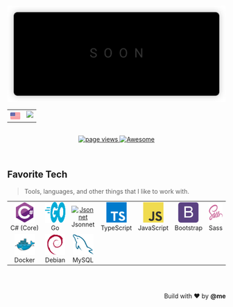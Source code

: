 <div align="center">
  <a href="https://emilakhadov.dev">
    <img src="assets/images/svg/header-banner.min.svg">
  </a>
</div>

<table align="center">
  <tr>
    <td>
      <a href="README.md" style="display:flex; align-items: center; gap: 0.5em;">
        <img src="assets/icons/flags/en.svg" height="23">
      </a>
    </td>
    <td>
      <a href="README.ru.md" style="display:flex; align-items: center; gap: 0.5em;">
        <img src="assets/icons/ru.svg" height="23">
      </a>
    </td>
  </tr>
</table>

##

<p align="center">
  <a href="https://github.com/eakhadov/eakhadov">
    <img src="https://komarev.com/ghpvc/?username=eakhadov&style=flat" alt="page views" />
  </a>
  <a href="https://github.com/abhisheknaiidu/awesome-github-profile-readme">
    <img alt="Awesome" src="https://awesome.re/mentioned-badge.svg">
  </a>
</p>

<br>

<h2 align="left" id="my-tech">Favorite Tech</h2>

> Tools, languages, and other things that I like to work with.

<table>
  <tr>
    <td align="center" width="96">
      <a href="#my-tech">
        <img src="assets/icons/csharp-original.svg" width="48" height="48" alt="C#" />
      </a>
      <br>C#&nbsp;(Core)
    </td>
    <td align="center" width="96">
      <a href="#my-tech">
        <img src="assets/icons/go-flat.svg" width="48" height="48" alt="Golang" />
      </a>
      <br>Go
    </td>
    <td align="center" width="96">
      <a href="#my-tech">
        <img src="https://jsonnet.org/img/isologo.svg" width="48" height="48" alt="Jsonnet" />
      </a>
      <br>Jsonnet
    </td>
    <td align="center" width="96">
      <a href="#my-tech">
        <img src="assets/icons/typescript-original.svg" width="48" height="48" alt="TypeScript" />
      </a>
      <br>TypeScript
    </td>
    <td align="center" width="96">
      <a href="#my-tech">
        <img src="assets/icons/javascript-original.svg" width="48" height="48" alt="JavaScript" />
      </a>
      <br>JavaScript
    </td>
    <td align="center" width="96">
      <a href="#my-tech">
        <img src="assets/icons/bootstrap-plain.svg" width="48" height="48" alt="Bootstrap" />
      </a>
      <br>Bootstrap
    </td>
    <td align="center" width="96">
      <a href="#my-tech">
        <img src="assets/icons/sass-original.svg" width="48" height="48" alt="Sass" />
      </a>
      <br>Sass
    </td>
  </tr>
  <tr>
    <td align="center" width="96"> 
      <a href="#my-tech" >
        <img src="assets/icons/docker-original.svg" width="48" height="48" alt="Docker" />
      </a>
      <br>Docker
    </td>
    <td align="center"  width="96">
      <a href="#my-tech">
        <img src="assets/icons/debian-original.svg" width="48" height="48" alt="Debian" />
      </a>
      <br>Debian
    </td>
    <td align="center"  width="96">
      <a href="#my-tech">
        <img src="assets/icons/mysql-original.svg" width="48" height="48" alt="MySQL" />
      </a>
      <br>MySQL
    </td>
  </tr>
</table>

</br>
</br>

<p align='right' font-size="3px">Build with ❤️ by <strong>@me</strong></p>
